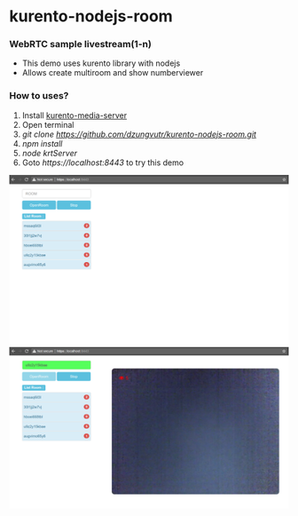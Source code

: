 # kurento-nodejs-room
### WebRTC sample livestream(1-n)
- This demo uses kurento library with nodejs
- Allows create multiroom and show numberviewer

### How to uses?
1. Install [kurento-media-server](https://doc-kurento.readthedocs.io/en/6.6.1/installation_guide.html)
2. Open terminal
3. *git clone https://github.com/dzungvutr/kurento-nodejs-room.git*
4. *npm install*
5. *node krtServer*
6. Goto *https://localhost:8443* to try this demo

![alt text](https://github.com/dzungvutr/kurento-nodejs-room/blob/master/public/img/demo_1.png)
![alt text](https://github.com/dzungvutr/kurento-nodejs-room/blob/master/public/img/demo_2.png)
